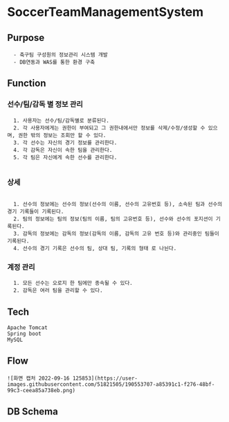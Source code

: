 # SoccerTeamManagementSystem

## Purpose
~~~
  - 축구팀 구성원의 정보관리 시스템 개발
  - DB연동과 WAS를 통한 환경 구축
~~~


## Function
### 선수/팀/감독 별 정보 관리
~~~
  1. 사용자는 선수/팀/감독별로 분류된다.
  2. 각 사용자에게는 권한이 부여되고 그 권한내에서만 정보를 삭제/수정/생성할 수 있으며, 권한 밖의 정보는 조회만 할 수 있다.
  3. 각 선수는 자신의 경기 정보를 관리한다.
  4. 각 감독은 자신이 속한 팀을 관리한다.
  5. 각 팀은 자신에게 속한 선수를 관리한다.
  
~~~
### 상세
~~~
  
  1. 선수의 정보에는 선수의 정보(선수의 이름, 선수의 고유번호 등), 소속된 팀과 선수의 경기 기록들이 기록된다.
  2. 팀의 정보에는 팀의 정보(팀의 이름, 팀의 고유번호 등), 선수와 선수의 포지션이 기록된다.
  3. 감독의 정보에는 감독의 정보(감독의 이름, 감독의 고유 번호 등)와 관리중인 팀들이 기록된다.
  4. 선수의 경기 기록은 선수의 팀, 상대 팀, 기록의 형태 로 나뉜다.
~~~

### 계정 관리
~~~
  1. 모든 선수는 오로지 한 팀에만 종속될 수 있다.
  2. 감독은 여러 팀을 관리할 수 있다.
~~~


## Tech
~~~
Apache Tomcat
Spring boot
MySQL
~~~
## Flow
~~~
![화면 캡처 2022-09-16 125853](https://user-images.githubusercontent.com/51821505/190553707-a85391c1-f276-48bf-99c3-ceea85a738eb.png)

~~~
## DB Schema
